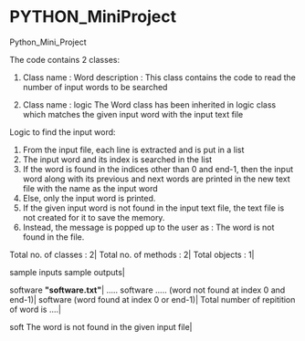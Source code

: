 # PYTHON_MiniProject
Python_Mini_Project

The code contains 2 classes:
1. Class name  :  Word
   description : This class contains the code to read the number of input words to be searched

2. Class name  :  logic 
                  The Word class has been inherited in logic class which matches the given input word with the input text file
       
Logic to find the input word:

1. From the input file, each line is extracted and is put in a list
2. The input word and its index is searched in the list
3. If the word is found in the indices other than 0 and end-1, then the input word along with its previous and 
   next words are printed in the new text file with the name as the input word
4. Else, only the input word is printed.
5. If the given input word is not found in the input text file, the text file is not created for it to save the memory. 
6. Instead, the message is popped up to the user as : The word is not found in the file. 

Total no. of classes : 2|
Total no. of methods : 2|
Total objects        : 1|

sample inputs         sample outputs|

software              **"software.txt"**|
                      ..... software .....  (word not found at index 0 and end-1)|
                      software              (word found at index 0 or end-1)|
                      Total number of repitition of word is ....|
                      
soft                  The word is not found in the given input file|
                      
                      
